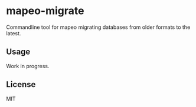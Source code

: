 # mapeo-migrate 

Commandline tool for mapeo migrating databases from older formats to the
latest.

## Usage

Work in progress.

## License

MIT

